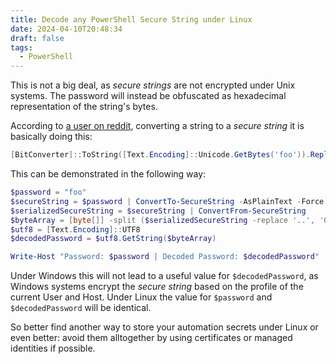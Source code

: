 ```yaml
---
title: Decode any PowerShell Secure String under Linux
date: 2024-04-10T20:48:34
draft: false
tags:
  - PowerShell
---
```


This is not a big deal, as *secure strings* are not encrypted under Unix systems. The password will instead be obfuscated as hexadecimal representation of the string's bytes.

According to [a user on reddit](https://www.reddit.com/r/PowerShell/comments/dtggfn/comment/f6wmpfu/?utm_source=share&utm_medium=web3x&utm_name=web3xcss&utm_term=1&utm_content=share_button), converting a string to a *secure string* it is basically doing this:

```powershell
[BitConverter]::ToString([Text.Encoding]::Unicode.GetBytes('foo')).Replace('-','')
```

This can be demonstrated in the following way:

```powershell
$password = "foo"
$secureString = $password | ConvertTo-SecureString -AsPlainText -Force
$serializedSecureString = $secureString | ConvertFrom-SecureString
$byteArray = [byte[]] -split ($serializedSecureString -replace '..', '0x$& ')
$utf8 = [Text.Encoding]::UTF8
$decodedPassword = $utf8.GetString($byteArray)

Write-Host "Password: $password | Decoded Password: $decodedPassword"
```

Under Windows this will not lead to a useful value for `$decodedPassword`, as Windows systems encrypt the *secure string* based on the profile of the current User and Host. Under Linux the value for `$password` and `$decodedPassword` will be identical.

So better find another way to store your automation secrets under Linux or even better: avoid them alltogether by using certificates or managed identities if possible.